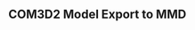 COM3D2 Model Export to MMD
-------------------------------------------------------------------------------